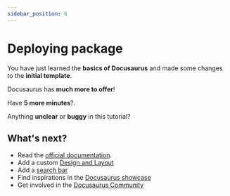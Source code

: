 ```yaml
---
sidebar_position: 6
---
```


# Deploying package

You have just learned the **basics of Docusaurus** and made some changes to the **initial template**.

Docusaurus has **much more to offer**!

Have **5 more minutes**?.

Anything **unclear** or **buggy** in this tutorial?

## What's next?

- Read the [official documentation](https://docusaurus.io/).
- Add a custom [Design and Layout](https://docusaurus.io/docs/styling-layout)
- Add a [search bar](https://docusaurus.io/docs/search)
- Find inspirations in the [Docusaurus showcase](https://docusaurus.io/showcase)
- Get involved in the [Docusaurus Community](https://docusaurus.io/community/support)
